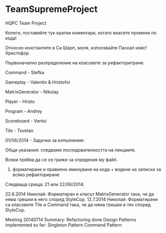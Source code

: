 ﻿TeamSupremeProject
==================

HQPC Team Project

Колеги, поставяйте тук кратки коментари, когато внасяте промени по кода!

Относно константите в Си Шарп, моля, използвайте Паскал кейс! Христофор

Първоначално разпределение на класовете за рефакторитране:

Command - Stefka

Gameplay - Valentin & Hristofor

MatrixGenerator - Nikolay

Player - Hristo

Program - Andrey

Scoreboard - Ventsi

Tile - Tsvetan

01/06/2014 - Задачки за изпълнение:

Общи указания: следваме последователността на лекциите.

Всеки трябва да се се грижи за отредения му файл.

1) форматиране и правилно именуване на кода + водене на записки за всяко рефакториране

Следваща среща: 21 или 22/06/2014.

22.6.2014 Николай: Форматиран е класът MatrixGenerator така, че да няма грешки в него според StyleCop. 
12.7.2014 Николай: Форматирани са класовете Tile и Command така, че да няма грешки в тях според StyleCop. 

Meeting 20140714 Summary:
Refactoring done
Design Patterns implemented so far:
Singleton Pattern
Command Pattern

